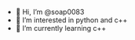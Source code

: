 - 👋 Hi, I’m @soap0083
- 👀 I’m interested in python and c++
- 🌱 I’m currently learning c++
<!---
soap0083/soap0083 is a ✨ special ✨ repository because its `README.md` (this file) appears on your GitHub profile.
You can click the Preview link to take a look at your changes.
--->
